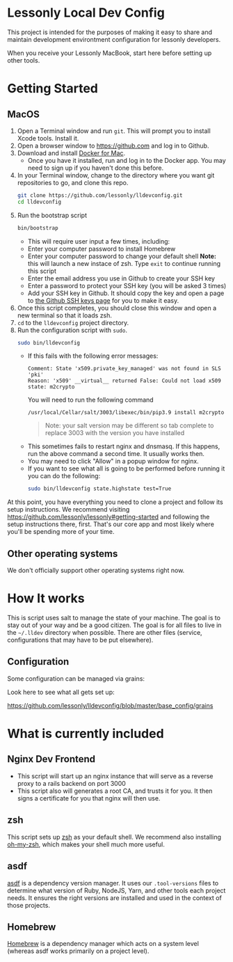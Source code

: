 # Lessonly Local Dev Config

This project is intended for the purposes of making it easy to share and maintain development environtment configuration for lessonly developers.

When you receive your Lessonly MacBook, start here before setting up other tools.

# Getting Started

## MacOS

1. Open a Terminal window and run `git`. This will prompt you to install Xcode tools. Install it.
2. Open a browser window to https://github.com and log in to Github.
3. Download and install [Docker for Mac](https://docs.docker.com/docker-for-mac/install/).
    - Once you have it installed, run and log in to the Docker app. You may need to sign up if you haven't done this before.
4. In your Terminal window, change to the directory where you want git repositories to go, and clone this repo.
    ```sh
    git clone https://github.com/lessonly/lldevconfig.git
    cd lldevconfig
    ```
5. Run the bootstrap script
    ```sh
    bin/bootstrap
    ```
    - This will require user input a few times, including:
    - Enter your computer password to install Homebrew
    - Enter your computer password to change your default shell
    **Note:** this will launch a new instace of zsh. Type `exit` to continue running this script
    - Enter the email address you use in Github to create your SSH key
    - Enter a password to protect your SSH key (you will be asked 3 times)
    - Add your SSH key in Github. It should copy the key and open a page to [the Github SSH keys page](https://github.com/settings/keys) for you to make it easy.
6. Once this script completes, you should close this window and open a new terminal so that it loads zsh.
7. `cd` to the `lldevconfig` project directory.
8. Run the configuration script with `sudo`.
    ```sh
    sudo bin/lldevconfig
    ```
    - If this fails with the following error messages:
        ```
        Comment: State 'x509.private_key_managed' was not found in SLS 'pki'
        Reason: 'x509' __virtual__ returned False: Could not load x509 state: m2crypto 
        ```
        You will need to run the following command
        ```
        /usr/local/Cellar/salt/3003/libexec/bin/pip3.9 install m2crypto
        ```
        > Note: your salt version may be different so tab complete to replace 3003 with the version you have installed
    - This sometimes fails to restart nginx and dnsmasq. If this happens, run the above command a second time. It usually works then.
    - You may need to click "Allow" in a popup window for nginx.
    - If you want to see what all is going to be performed before running it you can do the following:
        ```sh
        sudo bin/lldevconfig state.highstate test=True
        ```

At this point, you have everything you need to clone a project and follow its setup instructions. We recommend visiting https://github.com/lessonly/lessonly#getting-started and following the setup instructions there, first. That's our core app and most likely where you'll be spending more of your time.

## Other operating systems

We don't officially support other operating systems right now.

# How It works

This is script uses salt to manage the state of your machine.  The goal is to stay out of your way and be a good citizen.  The goal is for all files to live in the `~/.lldev` directory when possible.  There are other files (service, configurations that may have to be put elsewhere).

## Configuration

Some configuration can be managed via grains:

Look here to see what all gets set up:

https://github.com/lessonly/lldevconfig/blob/master/base_config/grains

# What is currently included

## Nginx Dev Frontend

- This script will start up an nginx instance that will serve as a reverse proxy to a rails backend on port 3000
- This script also will generates a root CA, and trusts it for you.  It then signs a certificate for you that nginx will then use.

## zsh

This script sets up [zsh](http://zsh.sourceforge.net/) as your default shell. We recommend also installing [oh-my-zsh](https://ohmyz.sh/), which makes your shell much more useful.

## asdf

[asdf](https://asdf-vm.com) is a dependency version manager. It uses our `.tool-versions` files to determine what version of Ruby, NodeJS, Yarn, and other tools each project needs. It ensures the right versions are installed and used in the context of those projects.

## Homebrew

[Homebrew](https://brew.sh/) is a dependency manager which acts on a system level (whereas asdf works primarily on a project level).

